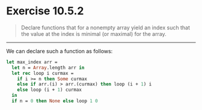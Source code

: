 # Exercise 10.5.2

> Declare functions that for a nonempty array yield an index such that the value at the index is minimal (or maximal) for the array.

---

We can declare such a function as follows:
```ocaml
let max_index arr =
  let n = Array.length arr in
  let rec loop i curmax =
    if i >= n then Some curmax
    else if arr.(i) > arr.(curmax) then loop (i + 1) i
    else loop (i + 1) curmax
  in
  if n = 0 then None else loop 1 0
```
